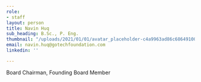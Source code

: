 ```yaml
---
role:
- staff
layout: person
title: Navin Huq
sub_heading: B.Sc., P. Eng.
thumbnail: "/uploads/2021/01/01/avatar_placeholder-c4a9963ad86c68649100b476add586667aaaf4672a3dbfd6abf0e7338f4f5337.jpg"
email: navin.huq@gotechfoundation.com
linkedin: ''

---
```

Board Chairman, Founding Board Member
